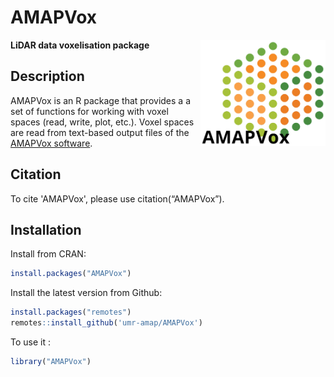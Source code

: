 AMAPVox
================

<img src="man/figures/logo.png" align="right" alt="" width="200" />

**LiDAR data voxelisation package**

## Description

AMAPVox is an R package that provides a a set of functions for working with voxel spaces (read, write, plot, etc.). Voxel spaces are read from text-based output files of the [AMAPVox software](http://www.amapvox.org).

## Citation

To cite 'AMAPVox', please use citation(“AMAPVox”).

## Installation

Install from CRAN:

``` r
install.packages("AMAPVox")
```

Install the latest version from Github:

``` r
install.packages("remotes")
remotes::install_github('umr-amap/AMAPVox')
```

To use it :

``` r
library("AMAPVox")
```
